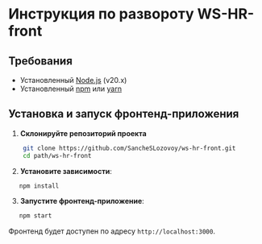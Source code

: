 # Инструкция по развороту WS-HR-front

## Требования

- Установленный [Node.js](https://nodejs.org/) (v20.x)
- Установленный [npm](https://www.npmjs.com/) или [yarn](https://yarnpkg.com/)

## Установка и запуск фронтенд-приложения
1. **Склонируйте репозиторий проекта**
```bash
    git clone https://github.com/SancheSLozovoy/ws-hr-front.git
    cd path/ws-hr-front
```

2. **Установите зависимости**:
```bash
   npm install
```

3. **Запустите фронтенд-приложение**:
```bash
   npm start
```
Фронтенд будет доступен по адресу `http://localhost:3000`.


